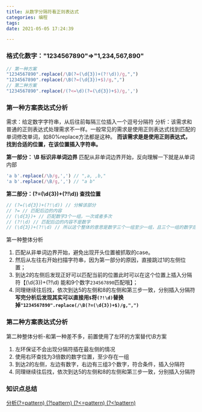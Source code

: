 ```yaml
---
title: 从数字分隔符看正则表达式
categories: 编程
tags:
date: 2021-05-05 17:24:39

---
```

### 格式化数字："1234567890"=>"1,234,567,890"
```javascript
// 第一种方案
"1234567890".replace(/\B(?=(\d{3})+(?!\d))/g,",") 
"1234567890".replace(/\B(?=(\d{3})+$)/g,",") 
// 第二种方案
"1234567890".replace(/(?<=\d)(?=(\d{3})+$)/g,',') 

```
<!-- 匹配的是后面是3*n个数字的非单词边界(\B) -->


### 第一种方案表达式分析
需求：给定数字字符串，从后往前每隔三位插入一个逗号分隔符
分析：该需求和普通的正则表达式处理需求不一样。一般常见的需求是使用正则表达式找到匹配的单词修改单词，如80%replace方法都是这种。 **而该需求是是使用正则表达式，找到合适的位置，在该位置插入字符串。**

**第一部分： \B 标识非单词边界**
匹配从非单词边界开始，反向理解一下就是从单词内部
```javascript
'a b'.replace(/\b/g,',') // ",a, ,b,"
'a b'.replace(/\B/g,',') // "a b"
```

**第二部分：(?=(\d{3})+(?!\d)) 查找位置**
```javascript
// (?=(\d{3})+(?!\d)) // 分解该部分
// ?= // 匹配后边的内容
// (\d{3})+ // 匹配数字3个一组，一次或者多次
// (?!\d) // 匹配后边的内容不是数字
// (\d{3})+(?!\d) // 所以这个整体的意思是数字三个一组至少一组，且三个一组的数字后边不是数字
```
第一种整体分析
1. 匹配从非单词边界开始，避免出现开头位置被抓取的case。
2. 然后从左往右开始扫描字符串，因为第一部分的原因，直接跳过1的左侧位置；
3. 到达2的左侧后发现正好可以匹配当前的位置此时可以在这个位置上插入分隔符【(\d{3})+(?!\d) 能和9个数字`234567890`匹配哦】；
4. 同理继续往后找，依次到达5的左侧和8的左侧和第三步一致，分别插入分隔符
**写完分析后发现其实可以直接用`$`将`(?!\d)`替换掉`"1234567890".replace(/\B(?=(\d{3})+$)/g,",")`**

### 第二种方案表达式分析
第二种整体分析-和第一种差不多，前置使用了左环的方案替代\B方案
1. 左环保证不会出现分隔符插在最左侧的情况
2. 使用右环查找为3倍数的数字位置，至少存在一组
3. 到达2的左侧，左边有数字，右边有三组3个数字，符合条件，插入分隔符
4. 同理继续往后找，依次到达5的左侧和8的左侧和第三步一致，分别插入分隔符

### 知识点总结
[分析(?=pattern) (?!pattern) (?<=pattern) (?<!pattern)](https://blog.csdn.net/xichanjuan6481/article/details/89434402?utm_medium=distribute.pc_relevant.none-task-blog-BlogCommendFromMachineLearnPai2-1.channel_param&depth_1-utm_source=distribute.pc_relevant.none-task-blog-BlogCommendFromMachineLearnPai2-1.channel_param)
